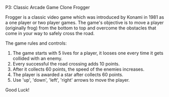 P3: Classic Arcade Game Clone Frogger


Frogger is a classic video game which was introduced by Konami in 1981 as a one player or two player games.
The game's objective is to move a player (originally frog) from the bottom to top and overcome the obstacles that come
in your way to safely cross the road.

The game rules and controls:

1. The game starts with 5 lives for a player, it looses one every time it gets collided with an enemy.
2. Every successful the road crossing  adds 10 points.
3. After it collects 60 points, the speed of the enemies increases.
4. The player is awarded a star after collects 60 points.
5. Use 'up', 'down', 'left', 'right' arrows to move the player.

Good Luck!